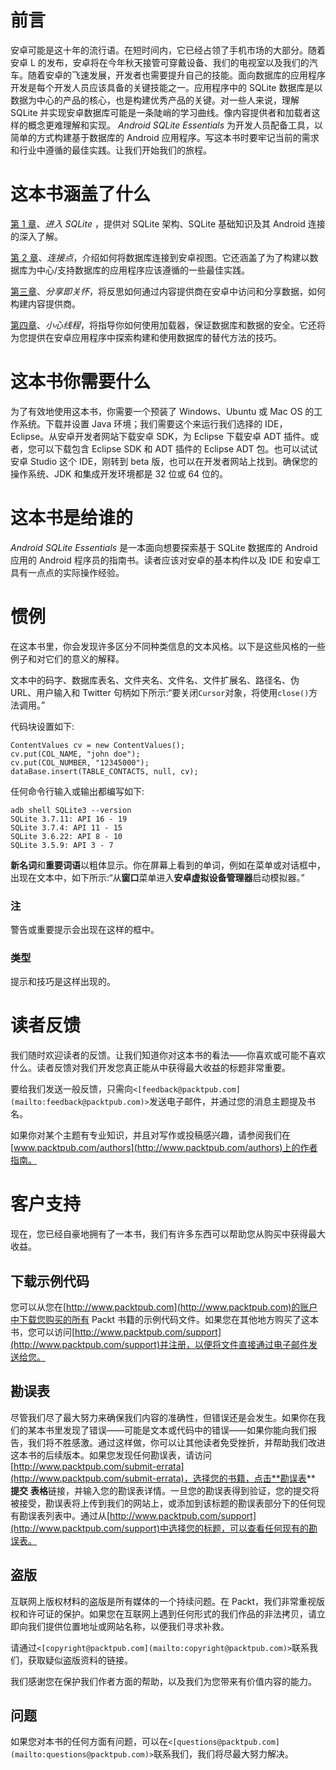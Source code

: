 # 前言

安卓可能是这十年的流行语。在短时间内，它已经占领了手机市场的大部分。随着安卓 L 的发布，安卓将在今年秋天接管可穿戴设备、我们的电视室以及我们的汽车。随着安卓的飞速发展，开发者也需要提升自己的技能。面向数据库的应用程序开发是每个开发人员应该具备的关键技能之一。应用程序中的 SQLite 数据库是以数据为中心的产品的核心，也是构建优秀产品的关键。对一些人来说，理解 SQLite 并实现安卓数据库可能是一条陡峭的学习曲线。像内容提供者和加载者这样的概念更难理解和实现。 *Android SQLite Essentials* 为开发人员配备工具，以简单的方式构建基于数据库的 Android 应用程序。写这本书时要牢记当前的需求和行业中遵循的最佳实践。让我们开始我们的旅程。

# 这本书涵盖了什么

[第 1 章](01.html "Chapter 1. Enter SQLite")、*进入 SQLite* ，提供对 SQLite 架构、SQLite 基础知识及其 Android 连接的深入了解。

[第 2 章](02.html "Chapter 2. Connecting the Dots")、*连接点*，介绍如何将数据库连接到安卓视图。它还涵盖了为了构建以数据库为中心/支持数据库的应用程序应该遵循的一些最佳实践。

[第三章](03.html "Chapter 3. Sharing is Caring")、*分享即关怀*，将反思如何通过内容提供商在安卓中访问和分享数据，如何构建内容提供商。

[第四章](04.html "Chapter 4. Thread Carefully")、*小心线程*，将指导你如何使用加载器，保证数据库和数据的安全。它还将为您提供在安卓应用程序中探索构建和使用数据库的替代方法的技巧。

# 这本书你需要什么

为了有效地使用这本书，你需要一个预装了 Windows、Ubuntu 或 Mac OS 的工作系统。下载并设置 Java 环境；我们需要这个来运行我们选择的 IDE，Eclipse。从安卓开发者网站下载安卓 SDK，为 Eclipse 下载安卓 ADT 插件。或者，您可以下载包含 Eclipse SDK 和 ADT 插件的 Eclipse ADT 包。也可以试试安卓 Studio 这个 IDE，刚转到 beta 版，也可以在开发者网站上找到。确保您的操作系统、JDK 和集成开发环境都是 32 位或 64 位的。

# 这本书是给谁的

*Android SQLite Essentials* 是一本面向想要探索基于 SQLite 数据库的 Android 应用的 Android 程序员的指南书。读者应该对安卓的基本构件以及 IDE 和安卓工具有一点点的实际操作经验。

# 惯例

在这本书里，你会发现许多区分不同种类信息的文本风格。以下是这些风格的一些例子和对它们的意义的解释。

文本中的码字、数据库表名、文件夹名、文件名、文件扩展名、路径名、伪 URL、用户输入和 Twitter 句柄如下所示:“要关闭`Cursor`对象，将使用`close()`方法调用。”

代码块设置如下:

```
ContentValues cv = new ContentValues();
cv.put(COL_NAME, "john doe");
cv.put(COL_NUMBER, "12345000");
dataBase.insert(TABLE_CONTACTS, null, cv);
```

任何命令行输入或输出都编写如下:

```
adb shell SQLite3 --version
SQLite 3.7.11: API 16 - 19
SQLite 3.7.4: API 11 - 15
SQLite 3.6.22: API 8 - 10
SQLite 3.5.9: API 3 - 7

```

**新名词**和**重要词语**以粗体显示。你在屏幕上看到的单词，例如在菜单或对话框中，出现在文本中，如下所示:“从**窗口**菜单进入**安卓虚拟设备管理器**启动模拟器。”

### 注

警告或重要提示会出现在这样的框中。

### 类型

提示和技巧是这样出现的。

# 读者反馈

我们随时欢迎读者的反馈。让我们知道你对这本书的看法——你喜欢或可能不喜欢什么。读者反馈对我们开发您真正能从中获得最大收益的标题非常重要。

要给我们发送一般反馈，只需向`<[feedback@packtpub.com](mailto:feedback@packtpub.com)>`发送电子邮件，并通过您的消息主题提及书名。

如果你对某个主题有专业知识，并且对写作或投稿感兴趣，请参阅我们在[www.packtpub.com/authors](http://www.packtpub.com/authors)上的作者指南。

# 客户支持

现在，您已经自豪地拥有了一本书，我们有许多东西可以帮助您从购买中获得最大收益。

## 下载示例代码

您可以从您在[http://www.packtpub.com](http://www.packtpub.com)的账户中下载您购买的所有 Packt 书籍的示例代码文件。如果您在其他地方购买了这本书，您可以访问[http://www.packtpub.com/support](http://www.packtpub.com/support)并注册，以便将文件直接通过电子邮件发送给您。

## 勘误表

尽管我们尽了最大努力来确保我们内容的准确性，但错误还是会发生。如果你在我们的某本书里发现了错误——可能是文本或代码中的错误——如果你能向我们报告，我们将不胜感激。通过这样做，你可以让其他读者免受挫折，并帮助我们改进这本书的后续版本。如果您发现任何勘误表，请访问[http://www.packtpub.com/submit-errata](http://www.packtpub.com/submit-errata)，选择您的书籍，点击**勘误表** **提交** **表格**链接，并输入您的勘误表详情。一旦您的勘误表得到验证，您的提交将被接受，勘误表将上传到我们的网站上，或添加到该标题的勘误表部分下的任何现有勘误表列表中。通过从[http://www.packtpub.com/support](http://www.packtpub.com/support)中选择您的标题，可以查看任何现有的勘误表。

## 盗版

互联网上版权材料的盗版是所有媒体的一个持续问题。在 Packt，我们非常重视版权和许可证的保护。如果您在互联网上遇到任何形式的我们作品的非法拷贝，请立即向我们提供位置地址或网站名称，以便我们寻求补救。

请通过`<[copyright@packtpub.com](mailto:copyright@packtpub.com)>`联系我们，获取疑似盗版资料的链接。

我们感谢您在保护我们作者方面的帮助，以及我们为您带来有价值内容的能力。

## 问题

如果您对本书的任何方面有问题，可以在`<[questions@packtpub.com](mailto:questions@packtpub.com)>`联系我们，我们将尽最大努力解决。